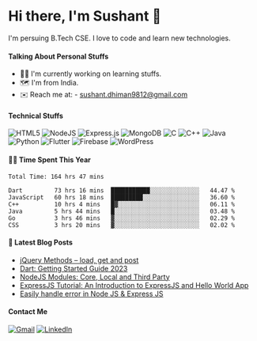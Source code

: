 # Hi there, I'm Sushant 👋
I'm persuing B.Tech CSE. I love to code and learn new technologies.

#### Talking About Personal Stuffs
<ul>
  <li>🧑‍💻 I'm currently working on learning stuffs.</li>
  <li>🗺️ I'm from India.</li>
  <li>✉️ Reach me at: - <a href="mailto:sushant.dhiman9812@gmail.com">sushant.dhiman9812@gmail.com</a></li>
</ul>

#### Technical Stuffs
![HTML5](https://img.shields.io/badge/html5-%23E34F26.svg?style=for-the-badge&logo=html5&logoColor=white)
![NodeJS](https://img.shields.io/badge/node.js-6DA55F?style=for-the-badge&logo=node.js&logoColor=white)
![Express.js](https://img.shields.io/badge/express.js-%23404d59.svg?style=for-the-badge&logo=express&logoColor=%2361DAFB)
![MongoDB](https://img.shields.io/badge/MongoDB-%234ea94b.svg?style=for-the-badge&logo=mongodb&logoColor=white)
![C](https://img.shields.io/badge/c-%2300599C.svg?style=for-the-badge&logo=c&logoColor=white)
![C++](https://img.shields.io/badge/c++-%2300599C.svg?style=for-the-badge&logo=c%2B%2B&logoColor=white)
![Java](https://img.shields.io/badge/java-%23ED8B00.svg?style=for-the-badge&logo=java&logoColor=white)
![Python](https://img.shields.io/badge/python-3670A0?style=for-the-badge&logo=python&logoColor=ffdd54)
![Flutter](https://img.shields.io/badge/Flutter-%2302569B.svg?style=for-the-badge&logo=Flutter&logoColor=white)
![Firebase](https://img.shields.io/badge/firebase-%23039BE5.svg?style=for-the-badge&logo=firebase)
![WordPress](https://img.shields.io/badge/WordPress-%23117AC9.svg?style=for-the-badge&logo=WordPress&logoColor=white)


#### 👨‍💻 Time Spent This Year
<!--START_SECTION:waka-->

```text
Total Time: 164 hrs 47 mins

Dart         73 hrs 16 mins  ███████████░░░░░░░░░░░░░░   44.47 %
JavaScript   60 hrs 18 mins  █████████░░░░░░░░░░░░░░░░   36.60 %
C++          10 hrs 4 mins   █▓░░░░░░░░░░░░░░░░░░░░░░░   06.11 %
Java         5 hrs 44 mins   █░░░░░░░░░░░░░░░░░░░░░░░░   03.48 %
Go           3 hrs 46 mins   ▓░░░░░░░░░░░░░░░░░░░░░░░░   02.29 %
CSS          3 hrs 20 mins   ▓░░░░░░░░░░░░░░░░░░░░░░░░   02.02 %
```

<!--END_SECTION:waka-->

#### 📔 Latest Blog Posts
<!-- BLOG-POST-LIST:START -->
- [jQuery Methods – load, get and post](https://codeforgeek.com/jquery-load-get-and-post-methods/)
- [Dart: Getting Started Guide 2023](https://codeforgeek.com/dart-getting-started-guide/)
- [NodeJS Modules: Core, Local and Third Party](https://codeforgeek.com/nodejs-modules/)
- [ExpressJS Tutorial: An Introduction to ExpressJS and Hello World App](https://codeforgeek.com/express-js-introduction/)
- [Easily handle error in Node JS &amp; Express JS](https://medium.com/@CyberBoySushant/easily-handle-error-in-node-js-express-js-4a0b8a4277b4?source=rss-71676b52f09c------2)
<!-- BLOG-POST-LIST:END -->


#### Contact Me
<a href="mailto:sushant.dhiman9812@gmail.com">![Gmail](https://img.shields.io/badge/Gmail-D14836?style=for-the-badge&logo=gmail&logoColor=white)</a>
<a href="https://linkedin.com/in/sushant102004">![LinkedIn](https://img.shields.io/badge/linkedin-%230077B5.svg?style=for-the-badge&logo=linkedin&logoColor=white)</a>

